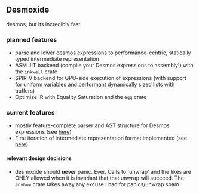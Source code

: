 ## Desmoxide
desmos, but its incredibly fast

### planned features
 * parse and lower desmos expressions to performance-centric, statically typed intermediate representation
 * ASM JIT backend (compile your Desmos expressions to assembly!) with the `inkwell` crate
 * SPIR-V backend for GPU-side execution of expressions (with support for uniform variables and performant dynamically sized lists with buffers)
 * Optimize IR with Equality Saturation and the `egg` crate
### current features
 * mostly feature-complete parser and AST structure for Desmos expressions (see [here](https://github.com/The-Minecraft-Scientist/desmoxide/blob/master/src/ast/parse_manager.rs))
 * First iteration of intermediate representation format implemented (see [here](https://github.com/The-Minecraft-Scientist/desmoxide/blob/master/src/compile/ir.rs))

#### relevant design decisions
 * desmoxide should ***never*** panic. Ever. Calls to 'unwrap' and the likes are ONLY allowed when it is invariant that that unwrap will succeed. The `anyhow` crate takes away any excuse I had for panics/unwrap spam
